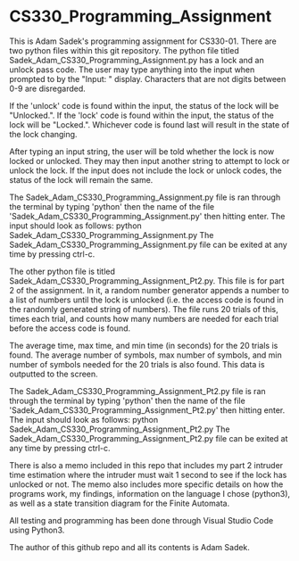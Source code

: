 # CS330_Programming_Assignment

This is Adam Sadek's programming assignment for CS330-01. There are two python files within this git repository. The python file titled Sadek_Adam_CS330_Programming_Assignment.py has a lock and an unlock pass code. The user may type anything into the input when prompted to by the "Input: " display. Characters that are not digits between 0-9 are disregarded. 

If the 'unlock' code is found within the input, the status of the lock will be "Unlocked.". If the 'lock' code is found within the input, the status of the lock will be "Locked.". Whichever code is found last will result in the state of the lock changing.

After typing an input string, the user will be told whether the lock is now locked or unlocked. They may then input another string to attempt to lock or unlock the lock. If the input does not include the lock or unlock codes, the status of the lock will remain the same.

The Sadek_Adam_CS330_Programming_Assignment.py file is ran through the terminal by typing 'python' then the name of the file 'Sadek_Adam_CS330_Programming_Assignment.py' then hitting enter. The input should look as follows:
python Sadek_Adam_CS330_Programming_Assignment.py
The Sadek_Adam_CS330_Programming_Assignment.py file can be exited at any time by pressing ctrl-c. 

The other python file is titled Sadek_Adam_CS330_Programming_Assignment_Pt2.py. This file is for part 2 of the assignment. In it, a random number generator appends a number to a list of numbers until the lock is unlocked (i.e. the access code is found in the randomly generated string of numbers). The file runs 20 trials of this, times each trial, and counts how many numbers are needed for each trial before the access code is found. 

The average time, max time, and min time (in seconds) for the 20 trials is found. The average number of symbols, max number of symbols, and min number of symbols needed for the 20 trials is also found. This data is outputted to the screen. 

The Sadek_Adam_CS330_Programming_Assignment_Pt2.py file is ran through the terminal by typing 'python' then the name of the file 'Sadek_Adam_CS330_Programming_Assignment_Pt2.py' then hitting enter. The input should look as follows:
python Sadek_Adam_CS330_Programming_Assignment_Pt2.py
The Sadek_Adam_CS330_Programming_Assignment_Pt2.py file can be exited at any time by pressing ctrl-c.

There is also a memo included in this repo that includes my part 2 intruder time estimation where the intruder must wait 1 second to see if the lock has unlocked or not. The memo also includes more specific details on how the programs work, my findings, information on the language I chose (python3), as well as a state transition diagram for the Finite Automata.

All testing and programming has been done through Visual Studio Code using Python3.

The author of this github repo and all its contents is Adam Sadek.
